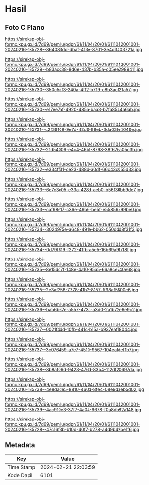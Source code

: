 # Hasil

## Foto C Plano

https://sirekap-obj-formc.kpu.go.id/7d69/pemilu/pdpr/61/11/04/20/01/6111042001001-20240216-135728--864083dd-dbaf-413e-8701-3e4d3403721a.jpg

https://sirekap-obj-formc.kpu.go.id/7d69/pemilu/pdpr/61/11/04/20/01/6111042001001-20240216-135729--b83acc38-8d6e-437b-b35a-c05ee2989411.jpg

https://sirekap-obj-formc.kpu.go.id/7d69/pemilu/pdpr/61/11/04/20/01/6111042001001-20240216-135730--350c5df3-240a-4ff2-b719-c8b3acf21a57.jpg

https://sirekap-obj-formc.kpu.go.id/7d69/pemilu/pdpr/61/11/04/20/01/6111042001001-20240216-135730--e17ee7af-4920-485a-baa3-b7fa8544a6ab.jpg

https://sirekap-obj-formc.kpu.go.id/7d69/pemilu/pdpr/61/11/04/20/01/6111042001001-20240216-135731--c2f39109-9e7d-42d6-89eb-3da03fe4646e.jpg

https://sirekap-obj-formc.kpu.go.id/7d69/pemilu/pdpr/61/11/04/20/01/6111042001001-20240216-135732--21d54009-e4c4-46b1-8798-38f676a05c3b.jpg

https://sirekap-obj-formc.kpu.go.id/7d69/pemilu/pdpr/61/11/04/20/01/6111042001001-20240216-135732--e334ff31-ce23-488d-a0df-66c43c055d33.jpg

https://sirekap-obj-formc.kpu.go.id/7d69/pemilu/pdpr/61/11/04/20/01/6111042001001-20240216-135733--6e7c3c05-e33a-428d-aeb0-b56f36bb9de7.jpg

https://sirekap-obj-formc.kpu.go.id/7d69/pemilu/pdpr/61/11/04/20/01/6111042001001-20240216-135733--caf98e17-c36e-49b6-be5f-e55856599be0.jpg

https://sirekap-obj-formc.kpu.go.id/7d69/pemilu/pdpr/61/11/04/20/01/6111042001001-20240216-135734--3024975e-a648-491e-bb62-050ddd8f31f3.jpg

https://sirekap-obj-formc.kpu.go.id/7d69/pemilu/pdpr/61/11/04/20/01/6111042001001-20240216-135734--0d79f619-f272-41fb-a5e5-16b69a917f8f.jpg

https://sirekap-obj-formc.kpu.go.id/7d69/pemilu/pdpr/61/11/04/20/01/6111042001001-20240216-135735--8e15dd7f-148e-4a10-95a5-66a8ce740e68.jpg

https://sirekap-obj-formc.kpu.go.id/7d69/pemilu/pdpr/61/11/04/20/01/6111042001001-20240216-135735--2e3af356-7778-41b2-8157-ff98af5800c6.jpg

https://sirekap-obj-formc.kpu.go.id/7d69/pemilu/pdpr/61/11/04/20/01/6111042001001-20240216-135736--bab6b67e-a557-473c-a3d0-2a1b72e6e9c2.jpg

https://sirekap-obj-formc.kpu.go.id/7d69/pemilu/pdpr/61/11/04/20/01/6111042001001-20240216-135737--0021f4dd-10fb-441c-b15a-b937eaf18044.jpg

https://sirekap-obj-formc.kpu.go.id/7d69/pemilu/pdpr/61/11/04/20/01/6111042001001-20240216-135737--3c076459-a7e7-4510-9567-104eafdef1b7.jpg

https://sirekap-obj-formc.kpu.go.id/7d69/pemilu/pdpr/61/11/04/20/01/6111042001001-20240216-135738--8b8af06d-9423-476d-83b4-112df20697da.jpg

https://sirekap-obj-formc.kpu.go.id/7d69/pemilu/pdpr/61/11/04/20/01/6111042001001-20240216-135738--4e8dade5-8810-460d-8fe4-08e9d3eb5d02.jpg

https://sirekap-obj-formc.kpu.go.id/7d69/pemilu/pdpr/61/11/04/20/01/6111042001001-20240216-135739--4ac910e3-37f7-4a04-9678-f0a8db82a148.jpg

https://sirekap-obj-formc.kpu.go.id/7d69/pemilu/pdpr/61/11/04/20/01/6111042001001-20240216-135728--47c16f3b-b10d-40f7-b278-a4d9b42be1f6.jpg


## Metadata

| Key        | Value               |
| ---------- | ------------------- |
| Time Stamp | 2024-02-21 22:03:59 |
| Kode Dapil | 6101                |



